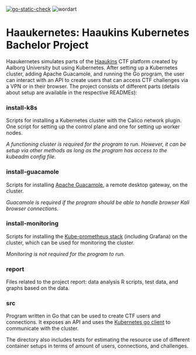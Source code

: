 [![go-static-check](https://github.com/Mai-Sigurd/Haaukernetes/actions/workflows/go-static-check.yml/badge.svg)](https://github.com/Mai-Sigurd/Haaukernetes/actions/workflows/go-static-check.yml)
![wordart](https://user-images.githubusercontent.com/63573363/236185676-91977a5f-8378-4edf-b3b9-46364418eb30.png)

# Haaukernetes: Haaukins Kubernetes Bachelor Project

Haaukernetes simulates parts of the [Haaukins](https://docs.haaukins.com/) CTF platform created by Aalborg University but using Kubernetes.
After setting up a Kubernetes cluster, adding Apache Guacamole, and running the Go program, the user can interact with an API to create users that can access CTF challenges via a VPN or in their browser.
The project consists of different parts (details about setup are available in the respective READMEs):

### install-k8s
Scripts for installing a Kubernetes cluster with the Calico network plugin. One script for setting up the control plane and one for setting up worker nodes.

*A functioning cluster is required for the program to run. However, it can be setup via other methods as long as the program has access to the kubeadm config file.*

### install-guacamole
Scripts for installing [Apache Guacamole](https://guacamole.apache.org/), a remote desktop gateway, on the cluster. 

*Guacamole is required if the program should be able to handle browser Kali browser connections.*

### install-monitoring
Scripts for installing the [Kube-prometheus stack](https://github.com/prometheus-community/helm-charts/tree/main/charts/kube-prometheus-stack) (including Grafana) on the cluster, which can be used for monitoring the cluster.

*Monitoring is not required for the program to run.*

### report
Files related to the project report: data analysis R scripts, test data, and graphs based on the data. 

### src
Program written in Go that can be used to create CTF users and connections. It exposes an API and uses the [Kubernetes go client](https://github.com/kubernetes/client-go/) to communicate with the cluster.

The directory also includes tests for estimating the resource use of different container setups in terms of amount of users, connections, and challenges. 
